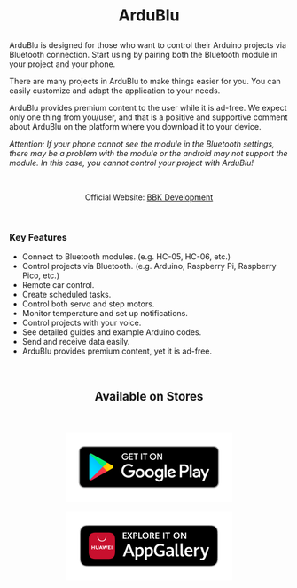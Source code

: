 # <p align="center">ArduBlu</p> 

ArduBlu is designed for those who want to control their Arduino projects via Bluetooth connection. Start using by pairing both the Bluetooth module in your project and your phone.

There are many projects in ArduBlu to make things easier for you. You can easily customize and adapt the application to your needs.

ArduBlu provides premium content to the user while it is ad-free. We expect only one thing from you/user, and that is a positive and supportive comment about ArduBlu on the platform where you download it to your device.

<i>Attention: If your phone cannot see the module in the Bluetooth settings, there may be a problem with the module or the android may not support the module. In this case, you cannot control your project with ArduBlu!</i>

&nbsp;

<p align="center">Official Website: <a href="https://www.bbkdevelopment.com/bbk-development/ardublu">BBK Development</a></p>

&nbsp;

### Key Features
-	Connect to Bluetooth modules. (e.g. HC-05, HC-06, etc.)
-   Control projects via Bluetooth. (e.g. Arduino, Raspberry Pi, Raspberry Pico, etc.)
-   Remote car control.
-   Create scheduled tasks.
-   Control both servo and step motors.
-   Monitor temperature and set up notifications.
-   Control projects with your voice.
-   See detailed guides and example Arduino codes.
-   Send and receive data easily.
-   ArduBlu provides premium content, yet it is ad-free.

&nbsp;

## <p align="center">Available on Stores</p> 

&nbsp;

[<p align="center"><img src="images/badge-black1.png" width="300"></p>](https://play.google.com/store/apps/details?id=com.BBKDevelopment.ArduBlu)

[<p align="center"><img src="images/badge-black2.png" width="300"></p>](https://appgallery.huawei.com/#/app/C104396175)